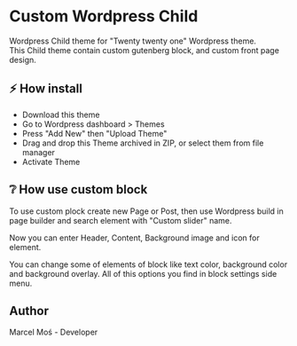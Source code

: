 # Custom Wordpress Child

Wordpress Child theme for "Twenty twenty one" Wordpress theme.<br>
This Child theme contain custom gutenberg block, and custom front page design.

## :zap: How install
- Download this theme
- Go to Wordpress dashboard > Themes
- Press "Add New" then "Upload Theme"
- Drag and drop this Theme archived in ZIP, or select them from file manager
- Activate Theme

## :grey_question: How use custom block
To use custom plock create new Page or Post, then use Wordpress build in page builder and search element with "Custom slider" name.

Now you can enter Header, Content, Background image and icon for element.

You can change some of elements of block like text color, background color and background overlay. All of this options you find in block settings side menu.

## Author
Marcel Moś - Developer